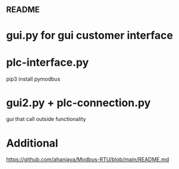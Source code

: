 ## README

# gui.py for gui customer interface

# plc-interface.py
pip3 install pymodbus 

# gui2.py + plc-connection.py 
gui that call outside functionality

# Additional
https://github.com/ahanjaya/Modbus-RTU/blob/main/README.md